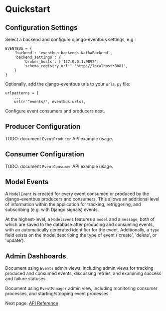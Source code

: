 Quickstart
==========

Configuration Settings
----------------------

Select a backend and configure django-eventbus settings, e.g.:
```
EVENTBUS = {
    'backend': 'eventbus.backends.KafkaBackend',
    'backend_settings': {
        'broker_hosts': ['127.0.0.1:9092'],
        'schema_registry_url': 'http://localhost:8081',
    }
}
```

Optionally, add the django-eventbus urls to your `urls.py` file:
```
urlpatterns = [
    ...
    url(r'^events/', eventbus.urls),
```

Configure event consumers and producers next.

Producer Configuration
----------------------

TODO: document `EventProducer` API example usage.

Consumer Configuration
----------------------

TODO: document `EventConsumer` API example usage.

Model Events
------------

A `ModelEvent` is created for every event consumed or produced by the
django-eventbus producers and consumers. This allows an additional level
of information within the application for tracking, retriggering, and
subscribing (e.g. with Django signals) events.

At the highest-level, a `ModelEvent` features a `model` and a `message`,
both of which are saved to the database after producing and consuming
events, with an automatically generated identifier for the event.
Additionally, a `type` field exists on the model describing the type
of event ('create', 'delete', or 'update').

Admin Dashboards
----------------

Document using `Events` admin views, including admin views for tracking
produced and consumed events, discussing retries, and examining success
and failure statuses.

Document using `EventManager` admin view, including monitoring consumer
processes, and starting/stopping event processes.

Next page: [API Reference](api_ref.md)
